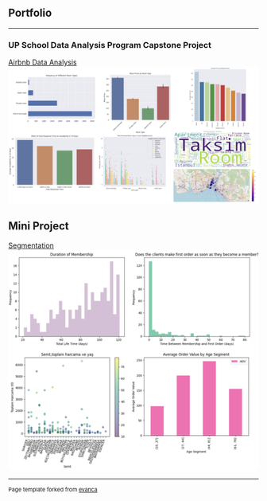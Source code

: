 ## Portfolio

---

### UP School Data Analysis Program Capstone Project

[Airbnb Data Analysis](https://colab.research.google.com/drive/19kTDCfD2-T588uvsQjhS3Yy-Uk2OD46F?usp=sharing)
<img src="images/airbnb-pic.png"/>

## Mini Project

[Segmentation](https://colab.research.google.com/drive/1JpybacnHWBBPErJlMCVusuEXEdjAmZXW?ouid=103879900998336723219&usp=drive_link)
<img src="images/segmentation.png"/>



---
<p style="font-size:11px">Page template forked from <a href="https://github.com/evanca/quick-portfolio">evanca</a></p>
<!-- Remove above link if you don't want to attibute -->

